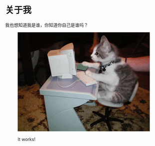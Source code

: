 # 关于我

我也想知道我是谁，你知道你自己是谁吗？

<div align="left">

<figure><img src=".gitbook/assets/mao-meme.gif" alt=""><figcaption><p>It works!</p></figcaption></figure>

</div>
